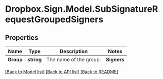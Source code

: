 # Dropbox.Sign.Model.SubSignatureRequestGroupedSigners

## Properties

Name | Type | Description | Notes
------------ | ------------- | ------------- | -------------
**Group** | **string** |  The name of the group.  | **Signers** | [**List&lt;SubSignatureRequestSigner&gt;**](SubSignatureRequestSigner.md) |  Signers belonging to this Group.<br><br>**NOTE:** Only `name`, `email_address`, and `pin` are available to Grouped Signers. We will ignore all other properties, even though they are listed below.  | **Order** | **int?** |  The order the group is required to sign in. Use this instead of Signer-level `order`.  | [optional] 

[[Back to Model list]](../README.md#documentation-for-models) [[Back to API list]](../README.md#documentation-for-api-endpoints) [[Back to README]](../README.md)

